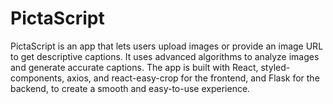 # PictaScript
PictaScript is an app that lets users upload images or provide an image URL to get descriptive captions. It uses advanced algorithms to analyze images and generate accurate captions. The app is built with React, styled-components, axios, and react-easy-crop for the frontend, and Flask for the backend, to create a smooth and easy-to-use experience.
